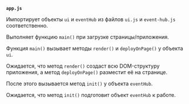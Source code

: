 **`app.js`**

Импортирует объекты `ui` и `eventHub` из файлов `ui.js` и `event-hub.js` соответственно.

Выполняет функцию `main()` при загрузке страницы/приложения. 

Функция `main()` вызывает методы `render()` и `deployOnPage()` у объекта `ui`. 

Ожидается, что метод `render()` создаст всю DOM-структуру приложения, а метод `deployOnPage()` разместит её на странице. 

После этого вызывается метод `init()` у объекта `eventHub`. 

Ожидается, что метод `init()` подготовит объект `eventHub` к работе.
